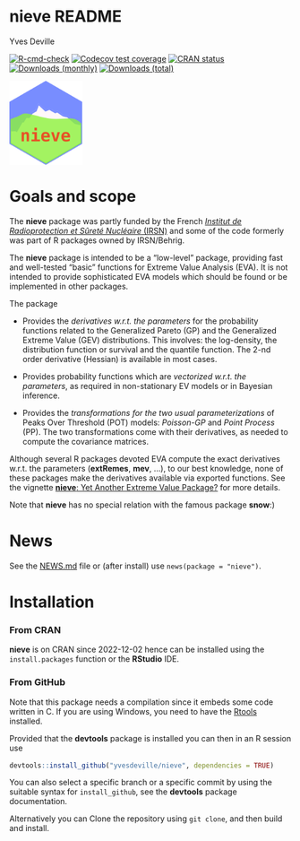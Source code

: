 nieve README
================
Yves Deville

<!-- badges: start -->

[![R-cmd-check](https://github.com/yvesdeville/nieve/actions/workflows/check.yml/badge.svg)](https://github.com/yvesdeville/nieve/actions/workflows/check.yml)
[![Codecov test
coverage](https://codecov.io/gh/yvesdeville/nieve/branch/main/graph/badge.svg)](https://app.codecov.io/gh/yvesdeville/nieve?branch=main)
[![CRAN
status](https://www.r-pkg.org/badges/version/nieve)](https://cran.r-project.org/package=nieve)
[![Downloads
(monthly)](https://cranlogs.r-pkg.org/badges/nieve?color=brightgreen)](https://cran.r-project.org/package=nieve)
[![Downloads
(total)](https://cranlogs.r-pkg.org/badges/grand-total/nieve?color=brightgreen)](https://cran.r-project.org/package=nieve)
<!-- badges: end -->

<img src="inst/images/nieve.png" height = "150" align="center"/>

# Goals and scope

The **nieve** package was partly funded by the French [*Institut de
Radioprotection et Sûreté Nucléaire* (IRSN)](https://www.irsn.fr/) and
some of the code formerly was part of R packages owned by IRSN/Behrig.

The **nieve** package is intended to be a “low-level” package, providing
fast and well-tested “basic” functions for Extreme Value Analysis (EVA).
It is not intended to provide sophisticated EVA models which should be
found or be implemented in other packages.

The package

- Provides the *derivatives w.r.t. the parameters* for the probability
  functions related to the Generalized Pareto (GP) and the Generalized
  Extreme Value (GEV) distributions. This involves: the log-density, the
  distribution function or survival and the quantile function. The 2-nd
  order derivative (Hessian) is available in most cases.

- Provides probability functions which are *vectorized w.r.t. the
  parameters*, as required in non-stationary EV models or in Bayesian
  inference.

- Provides the *transformations for the two usual parameterizations* of
  Peaks Over Threshold (POT) models: *Poisson-GP* and *Point Process*
  (PP). The two transformations come with their derivatives, as needed
  to compute the covariance matrices.

Although several R packages devoted EVA compute the exact derivatives
w.r.t. the parameters (**extRemes**, **mev**, …), to our best knowledge,
none of these packages make the derivatives available via exported
functions. See the vignette [**nieve**: Yet Another Extreme Value
Package?](https://github.com/yvesdeville/nieve/blob/main/vignettes/nieve.pdf)
for more details.

Note that **nieve** has no special relation with the famous package
**snow**:)

# News

See the
[NEWS.md](https://github.com/yvesdeville/nieve/blob/main/NEWS.md) file
or (after install) use `news(package = "nieve")`.

# Installation

### From CRAN

**nieve** is on CRAN since 2022-12-02 hence can be installed using the
`install.packages` function or the **RStudio** IDE.

### From GitHub

Note that this package needs a compilation since it embeds some code
written in C. If you are using Windows, you need to have the
[Rtools](https://cran.r-project.org/bin/windows/Rtools) installed.

Provided that the **devtools** package is installed you can then in an R
session use

``` r
devtools::install_github("yvesdeville/nieve", dependencies = TRUE)
```

You can also select a specific branch or a specific commit by using the
suitable syntax for `install_github`, see the **devtools** package
documentation.

Alternatively you can Clone the repository using `git clone`, and then
build and install.
